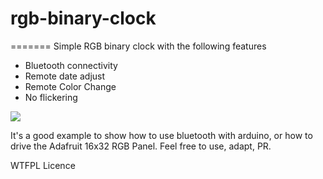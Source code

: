 # rgb-binary-clock

=======
Simple RGB binary clock with the following features
- Bluetooth connectivity
- Remote date adjust
- Remote Color Change
- No flickering


[![](http://img.youtube.com/vi/64KwkELS-mY/0.jpg)](http://www.youtube.com/watch?v=64KwkELS-mY "")


It's a good example to show how to use bluetooth with arduino, or how to drive the Adafruit 16x32 RGB Panel.
Feel free to use, adapt, PR.

WTFPL Licence
